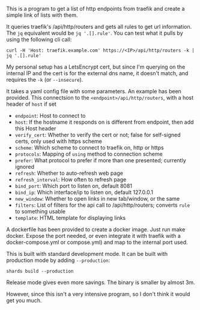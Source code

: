 This is a program to get a list of http endpoints from traefik and create a simple link of lists with them.

It queries traefik's /api/http/routers and gets all rules to get url information. The `jq` equivalent would be `jq '.[].rule'`.  You can test what it pulls by using the following cli call:

```
curl -H 'Host: traefik.example.com' https://<IP>/api/http/routers -k | jq '.[].rule'
```

My personal setup has a LetsEncrypt cert, but since I'm querying on the internal IP and the cert is for the external dns name, it doesn't match, and requires the `-k` (or `--insecure`).

It takes a yaml config file with some parameters. An example has been provided.
This connectsion to the `<endpoint>/api/http/routers`, with a host header of `host` if set

* `endpoint`: Host to connect to
* `host`: If the hostname it responds on is different from endpoint, then add this Host header
* `verify_cert`: Whether to verify the cert or not; false for self-signed certs, only used with https scheme
* `scheme`: Which scheme to connect to traefik on, http or https
* `protocols`: Mapping of `using` method to connection scheme
* `prefer`: What protocol to prefer if more than one presented; currently ignored
* `refresh`: Whether to auto-refresh web page
* `refresh_interval`: How often to refresh page
* `bind_port`: Which port to listen on, default 8081
* `bind_ip`: Which interface/ip to listen on, default 127.0.0.1
* `new_window`: Whether to open links in new tab/window, or the same
* `filters`: List of filters for the api call to /api/http/routers; converts `rule` to something usable
* `template`: HTML template for displaying links

A dockerfile has been provided to create a docker image.  Just run make docker. Expose the port needed, or even integrate it with traefik with a docker-compose.yml or compose.yml) and map to the internal port used.

This is built with standard development mode.  It can be built with production mode by adding `--production`:

```
shards build --production
```

Release mode gives even more savings.  The binary is smaller by almost 3m.

However, since this isn't a very intensive program, so I don't think it would get you much.
